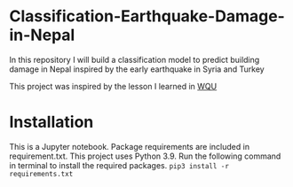 # Classification-Earthquake-Damage-in-Nepal
In this repository I will build a classification model to predict building damage in Nepal inspired by the early earthquake in Syria and Turkey

This project was inspired by the lesson I learned in [WQU](https://www.wqu.edu/)

# Installation
This is a Jupyter notebook. Package requirements are included in requirement.txt. This project uses Python 3.9. Run the following command in terminal to install the required packages. `pip3 install -r requirements.txt`
